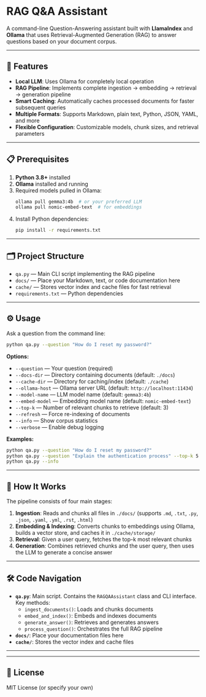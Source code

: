 # RAG Q&A Assistant

A command-line Question-Answering assistant built with **LlamaIndex** and **Ollama** that uses Retrieval-Augmented Generation (RAG) to answer questions based on your document corpus.

---

## 🚀 Features

- **Local LLM**: Uses Ollama for completely local operation
- **RAG Pipeline**: Implements complete ingestion → embedding → retrieval → generation pipeline
- **Smart Caching**: Automatically caches processed documents for faster subsequent queries
- **Multiple Formats**: Supports Markdown, plain text, Python, JSON, YAML, and more
- **Flexible Configuration**: Customizable models, chunk sizes, and retrieval parameters

---

## 📋 Prerequisites

1. **Python 3.8+** installed
2. **Ollama** installed and running
3. Required models pulled in Ollama:
   ```bash
   ollama pull gemma3:4b  # or your preferred LLM
   ollama pull nomic-embed-text  # for embeddings
   ```
4. Install Python dependencies:
   ```bash
   pip install -r requirements.txt
   ```

---

## 🗂️ Project Structure

- `qa.py` — Main CLI script implementing the RAG pipeline
- `docs/` — Place your Markdown, text, or code documentation here
- `cache/` — Stores vector index and cache files for fast retrieval
- `requirements.txt` — Python dependencies

---

## ⚙️ Usage

Ask a question from the command line:

```bash
python qa.py --question "How do I reset my password?"
```

**Options:**

- `--question` — Your question (required)
- `--docs-dir` — Directory containing documents (default: `./docs`)
- `--cache-dir` — Directory for caching/index (default: `./cache`)
- `--ollama-host` — Ollama server URL (default: `http://localhost:11434`)
- `--model-name` — LLM model name (default: `gemma3:4b`)
- `--embed-model` — Embedding model name (default: `nomic-embed-text`)
- `--top-k` — Number of relevant chunks to retrieve (default: 3)
- `--refresh` — Force re-indexing of documents
- `--info` — Show corpus statistics
- `--verbose` — Enable debug logging

**Examples:**

```bash
python qa.py --question "How do I reset my password?"
python qa.py --question "Explain the authentication process" --top-k 5
python qa.py --info
```

---

## 🧠 How It Works

The pipeline consists of four main stages:

1. **Ingestion**: Reads and chunks all files in `./docs/` (supports `.md`, `.txt`, `.py`, `.json`, `.yaml`, `.yml`, `.rst`, `.html`)
2. **Embedding & Indexing**: Converts chunks to embeddings using Ollama, builds a vector store, and caches it in `./cache/storage/`
3. **Retrieval**: Given a user query, fetches the top-k most relevant chunks
4. **Generation**: Combines retrieved chunks and the user query, then uses the LLM to generate a concise answer

---

## 🛠️ Code Navigation

- **`qa.py`**: Main script. Contains the `RAGQAAssistant` class and CLI interface. Key methods:
  - `ingest_documents()`: Loads and chunks documents
  - `embed_and_index()`: Embeds and indexes documents
  - `generate_answer()`: Retrieves and generates answers
  - `process_question()`: Orchestrates the full RAG pipeline
- **`docs/`**: Place your documentation files here
- **`cache/`**: Stores the vector index and cache files

---


---

## 📄 License

MIT License (or specify your own)
